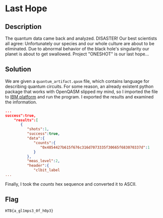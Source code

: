# Last Hope

## Description

The quantum data came back and analyzed. DISASTER! Our best scientists all agree: Unfortunately our species and our whole culture are about to be eliminated. Due to abnormal behavior of the black hole's singularity our planet is about to get swallowed. Project "ONESHOT" is our last hope...

## Solution

We are given a `quantum_artifact.qasm` file, which contains language for describing quantum circuits. For some reason, an already existent python package that works with OpenQASM slipped my mind, so I imported the file to [IBM platform](https://cloud.ibm.com/catalog/services/qiskit-runtime) and run the program. I exported the results and examined the information.

```json
...
success":true,
    "results":[
       {
          "shots":1,
          "success":true,
          "data":{
             "counts":{
                "0x4854427b615f676c316d7073335f30665f683070337d":1
             }
          },
          "meas_level":2,
          "header":{
             "clbit_label
...
```

Finally, I took the *counts* hex sequence and converted it to ASCII.

## Flag

```
HTB{a_gl1mps3_0f_h0p3}
```